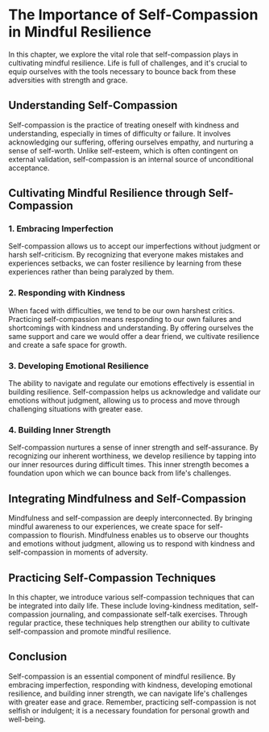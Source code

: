# The Importance of Self-Compassion in Mindful Resilience

In this chapter, we explore the vital role that self-compassion plays in cultivating mindful resilience. Life is full of challenges, and it's crucial to equip ourselves with the tools necessary to bounce back from these adversities with strength and grace.

## Understanding Self-Compassion

Self-compassion is the practice of treating oneself with kindness and understanding, especially in times of difficulty or failure. It involves acknowledging our suffering, offering ourselves empathy, and nurturing a sense of self-worth. Unlike self-esteem, which is often contingent on external validation, self-compassion is an internal source of unconditional acceptance.

## Cultivating Mindful Resilience through Self-Compassion

### 1\. Embracing Imperfection

Self-compassion allows us to accept our imperfections without judgment or harsh self-criticism. By recognizing that everyone makes mistakes and experiences setbacks, we can foster resilience by learning from these experiences rather than being paralyzed by them.

### 2\. Responding with Kindness

When faced with difficulties, we tend to be our own harshest critics. Practicing self-compassion means responding to our own failures and shortcomings with kindness and understanding. By offering ourselves the same support and care we would offer a dear friend, we cultivate resilience and create a safe space for growth.

### 3\. Developing Emotional Resilience

The ability to navigate and regulate our emotions effectively is essential in building resilience. Self-compassion helps us acknowledge and validate our emotions without judgment, allowing us to process and move through challenging situations with greater ease.

### 4\. Building Inner Strength

Self-compassion nurtures a sense of inner strength and self-assurance. By recognizing our inherent worthiness, we develop resilience by tapping into our inner resources during difficult times. This inner strength becomes a foundation upon which we can bounce back from life's challenges.

## Integrating Mindfulness and Self-Compassion

Mindfulness and self-compassion are deeply interconnected. By bringing mindful awareness to our experiences, we create space for self-compassion to flourish. Mindfulness enables us to observe our thoughts and emotions without judgment, allowing us to respond with kindness and self-compassion in moments of adversity.

## Practicing Self-Compassion Techniques

In this chapter, we introduce various self-compassion techniques that can be integrated into daily life. These include loving-kindness meditation, self-compassion journaling, and compassionate self-talk exercises. Through regular practice, these techniques help strengthen our ability to cultivate self-compassion and promote mindful resilience.

## Conclusion

Self-compassion is an essential component of mindful resilience. By embracing imperfection, responding with kindness, developing emotional resilience, and building inner strength, we can navigate life's challenges with greater ease and grace. Remember, practicing self-compassion is not selfish or indulgent; it is a necessary foundation for personal growth and well-being.

